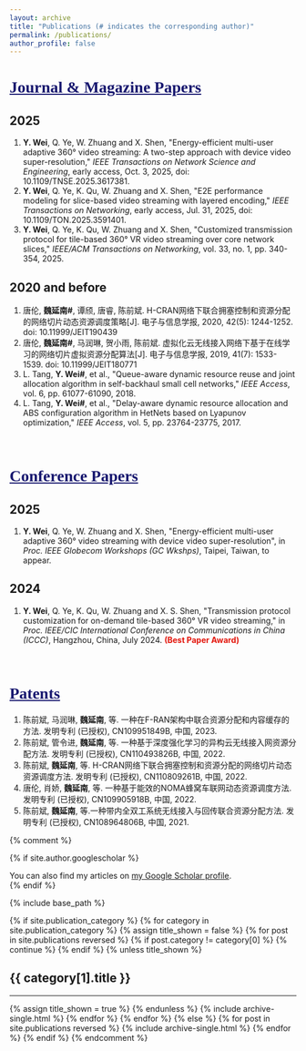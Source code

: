 ```yaml
---
layout: archive
title: "Publications (# indicates the corresponding author)"
permalink: /publications/
author_profile: false
---
```


<!--<hr style="border:none; height:2px; background-color:rgb(245,245,245); margin:20px auto;">-->

# <span style="font-family:Times New Roman;text-decoration:underline;color:rgb(25,25,112);">Journal & Magazine Papers</span>
## 2025
  1. **Y. Wei**, Q. Ye, W. Zhuang and X. Shen, "Energy-efficient multi-user adaptive 360° video streaming: A two-step approach with device video super-resolution," *IEEE Transactions on Network Science and Engineering*, early access, Oct. 3, 2025, doi: 10.1109/TNSE.2025.3617381.
  2. **Y. Wei**, Q. Ye, K. Qu, W. Zhuang and X. Shen, "E2E performance modeling for slice-based video streaming with layered encoding," *IEEE Transactions on Networking*, early access, Jul. 31, 2025, doi: 10.1109/TON.2025.3591401.
  3. **Y. Wei**, Q. Ye, K. Qu, W. Zhuang and X. Shen, "Customized transmission protocol for tile-based 360° VR video streaming over core network slices," *IEEE/ACM Transactions on Networking*, vol. 33, no. 1, pp. 340-354, 2025.

## 2020 and before
  1. 唐伦, **魏延南#**, 谭颀, 唐睿, 陈前斌. H-CRAN网络下联合拥塞控制和资源分配的网络切片动态资源调度策略[J]. 电子与信息学报, 2020, 42(5): 1244-1252. doi: 10.11999/JEIT190439
  2. 唐伦, **魏延南#**, 马润琳, 贺小雨, 陈前斌. 虚拟化云无线接入网络下基于在线学习的网络切片虚拟资源分配算法[J]. 电子与信息学报, 2019, 41(7): 1533-1539. doi: 10.11999/JEIT180771
  3. L. Tang, **Y. Wei#**, et al., "Queue-aware dynamic resource reuse and joint allocation algorithm in self-backhaul small cell networks," *IEEE Access*, vol. 6, pp. 61077-61090, 2018.
  4. L. Tang, **Y. Wei#**, et al., "Delay-aware dynamic resource allocation and ABS configuration algorithm in HetNets based on Lyapunov optimization," *IEEE Access*, vol. 5, pp. 23764-23775, 2017.

<br>

<!--<hr style="border:none; height:2px; background-color:rgb(245,245,245); margin:20px auto;">-->

# <span style="font-family:Times New Roman;text-decoration:underline;color:rgb(25,25,112);">Conference Papers</span>
## 2025
  1. **Y. Wei**, Q. Ye, W. Zhuang and X. Shen, "Energy-efficient multi-user adaptive 360° video streaming with device video super-resolution", in *Proc. IEEE Globecom Workshops (GC Wkshps)*, Taipei, Taiwan, to appear.

## 2024
  1. **Y. Wei**, Q. Ye, K. Qu, W. Zhuang and X. S. Shen, "Transmission protocol customization for on-demand tile-based 360° VR video streaming," in *Proc. IEEE/CIC International Conference on Communications in China (ICCC)*, Hangzhou, China, July 2024. **<span style="color:rgb(227,23,13);">(Best Paper Award)</span>**

<br>

<!--<hr style="border:none; height:2px; background-color:rgb(245,245,245); margin:20px auto;">-->

# <span style="font-family:Times New Roman;text-decoration:underline;color:rgb(25,25,112);">Patents</span>
  1. 陈前斌, 马润琳, **魏延南**, 等. 一种在F-RAN架构中联合资源分配和内容缓存的方法. 发明专利 (已授权), CN109951849B, 中国, 2023.
  2. 陈前斌, 管令进, **魏延南**, 等. 一种基于深度强化学习的异构云无线接入网资源分配方法. 发明专利 (已授权), CN110493826B, 中国, 2022.
  3. 陈前斌, **魏延南**, 等. H-CRAN网络下联合拥塞控制和资源分配的网络切片动态资源调度方法. 发明专利 (已授权), CN110809261B, 中国, 2022.
  4. 唐伦, 肖娇, **魏延南**, 等. 一种基于能效的NOMA蜂窝车联网动态资源调度方法. 发明专利 (已授权), CN109905918B, 中国, 2022.
  5. 陈前斌, **魏延南**, 等.一种带内全双工系统无线接入与回传联合资源分配方法. 发明专利 (已授权), CN108964806B, 中国, 2021.














{% comment %}
<!-- publications.html -->
{% if site.author.googlescholar %}
  <div class="wordwrap">You can also find my articles on <a href="{{site.author.googlescholar}}">my Google Scholar profile</a>.</div>
{% endif %}

{% include base_path %}

<!-- New style rendering if publication categories are defined -->
{% if site.publication_category %}
  {% for category in site.publication_category  %}
    {% assign title_shown = false %}
    {% for post in site.publications reversed %}
      {% if post.category != category[0] %}
        {% continue %}
      {% endif %}
      {% unless title_shown %}
        <h2>{{ category[1].title }}</h2><hr />
        {% assign title_shown = true %}
      {% endunless %}
      {% include archive-single.html %}
    {% endfor %}
  {% endfor %}
{% else %}
  {% for post in site.publications reversed %}
    {% include archive-single.html %}
  {% endfor %}
{% endif %}
{% endcomment %}
